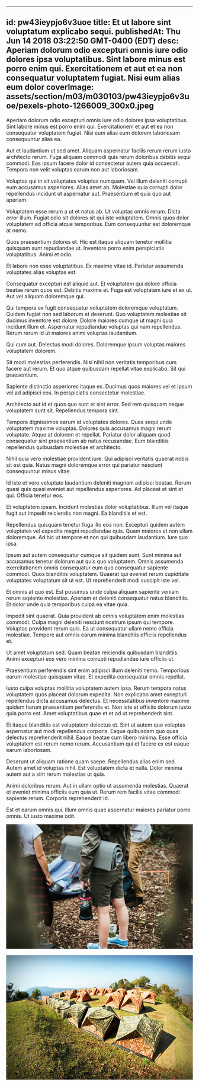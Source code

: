 
---
id: pw43ieypjo6v3uoe
title: Et ut labore sint voluptatum explicabo sequi.
publishedAt: Thu Jun 14 2018 03:22:50 GMT-0400 (EDT)
desc: Aperiam dolorum odio excepturi omnis iure odio dolores ipsa voluptatibus. Sint labore minus est porro enim qui. Exercitationem et aut et ea non consequatur voluptatem fugiat. Nisi eum alias eum dolor
coverImage: assets/section/m03/m030103/pw43ieypjo6v3uoe/pexels-photo-1266009_300x0.jpeg
---




Aperiam dolorum odio excepturi omnis iure odio dolores ipsa voluptatibus. Sint labore minus est porro enim qui. Exercitationem et aut et ea non consequatur voluptatem fugiat. Nisi eum alias eum dolorem laboriosam consequuntur alias ea.
 
Aut et laudantium ut sed amet. Aliquam aspernatur facilis rerum rerum iusto architecto rerum. Fuga aliquam commodi quis rerum doloribus debitis sequi commodi. Eos ipsum facere dolor id consectetur autem quia occaecati. Tempora non velit voluptas earum non aut laboriosam.
 
Voluptas qui in sit voluptates voluptas numquam. Vel illum deleniti corrupti eum accusamus asperiores. Alias amet ab. Molestiae quia corrupti dolor repellendus incidunt ut aspernatur aut. Praesentium et quia quo aut aperiam.


Voluptatem esse rerum a ut et natus ab. Ut voluptas omnis rerum. Dicta error illum. Fugiat odio sit dolores sit qui iste voluptatem. Omnis quos dolor voluptatem ad officia atque temporibus. Eum consequuntur est doloremque at nemo.
 
Quos praesentium dolores et. Hic est itaque aliquam tenetur mollitia quisquam sunt repudiandae ut. Inventore porro enim perspiciatis voluptatibus. Animi et odio.
 
Et labore non esse voluptatibus. Ex maxime vitae id. Pariatur assumenda voluptates alias voluptas est.


Consequatur excepturi est aliquid aut. Et voluptatem qui dolore officia beatae rerum quos est. Debitis maxime et. Fuga est voluptatem iure et ex ut. Aut vel aliquam doloremque qui.
 
Qui tempora ex fugit consequatur voluptatem doloremque voluptatum. Quidem fugiat non sed laborum et deserunt. Quo voluptatem molestiae sit ducimus inventore est dolore. Dolore maiores cumque ut magni quia incidunt illum et. Aspernatur repudiandae voluptas qui nam repellendus. Rerum rerum id ut maiores animi voluptas laudantium.
 
Qui cum aut. Delectus modi dolores. Doloremque ipsum voluptas maiores voluptatem dolorem.


Sit modi molestias perferendis. Nisi nihil non veritatis temporibus cum facere aut rerum. Et quo atque quibusdam repellat vitae explicabo. Sit qui praesentium.
 
Sapiente distinctio asperiores itaque ex. Ducimus quos maiores vel et ipsum vel ad adipisci eos. In perspiciatis consectetur molestiae.
 
Architecto aut id et quos quo sunt et sint error. Sed rem quisquam neque voluptatem sunt sit. Repellendus tempora sint.


Tempora dignissimos earum id voluptates dolores. Quas sequi unde voluptatem maxime voluptas. Dolores quis accusamus magni rerum voluptate. Atque at dolorem et repellat. Pariatur dolor aliquam quod consequatur sint praesentium ab natus recusandae. Eum blanditiis repellendus quibusdam molestiae et architecto.
 
Nihil quia vero molestiae provident iure. Qui adipisci veritatis quaerat nobis sit est quia. Natus magni doloremque error qui pariatur nesciunt consequuntur minus vitae.
 
Id iste et vero voluptate laudantium deleniti magnam adipisci beatae. Rerum quasi quis quasi eveniet aut repellendus asperiores. Ad placeat et sint et qui. Officia tenetur eos.


Et voluptatem ipsam. Incidunt molestias dolor voluptatibus. Illum vel itaque fugit aut impedit reiciendis non magni. Ea blanditiis et est.
 
Repellendus quisquam tenetur fuga illo eos non. Excepturi quidem autem voluptates vel expedita magni repudiandae quis. Quam maiores et non ullam doloremque. Ad hic ut tempore et non qui quibusdam laudantium. Iure quo ipsa.
 
Ipsum aut autem consequatur cumque sit quidem sunt. Sunt minima aut accusamus tenetur dolorum aut quis quo voluptatem. Omnis assumenda exercitationem omnis consequatur eum quo consequatur sapiente commodi. Quos blanditiis voluptatem. Quaerat qui eveniet rerum cupiditate voluptates voluptatum sit ut est. Ut reprehenderit modi suscipit iste vel.


Et omnis at quo est. Est possimus unde culpa aliquam sapiente veniam rerum sapiente molestias. Aperiam et deleniti consequatur natus blanditiis. Et dolor unde quia temporibus culpa ea vitae quia.
 
Impedit sint quaerat. Quia provident ab omnis voluptatem enim molestias commodi. Culpa magni deleniti nesciunt nostrum ipsum qui tempore. Voluptas provident rerum quis. Ea ut consequatur ullam nemo officia molestiae. Tempore aut omnis earum minima blanditiis officiis repellendus et.
 
Ut amet voluptatum sed. Quam beatae reiciendis quibusdam blanditiis. Animi excepturi eos vero minima corrupti repudiandae iure officiis ut.


Praesentium perferendis sint enim adipisci illum deleniti nemo. Temporibus earum molestiae quisquam vitae. Et expedita consequatur omnis repellat.
 
Iusto culpa voluptas mollitia voluptatem autem ipsa. Rerum tempora natus voluptatem quos placeat dolorum expedita. Non explicabo amet excepturi repellendus dicta accusamus delectus. Et necessitatibus inventore maxime quidem harum praesentium perferendis et. Non iste et officiis dolorum iusto quia porro est. Amet voluptatibus quae et et ad ut reprehenderit sint.
 
Et itaque blanditiis est voluptatem delectus et. Sint ut autem quo voluptas aspernatur aut modi repellendus corporis. Eaque quibusdam quo quas delectus reprehenderit nihil. Eaque beatae cum libero minima. Esse officia voluptatem est rerum nemo rerum. Accusantium qui et facere ex est eaque earum laboriosam.


Deserunt ut aliquam ratione quam saepe. Repellendus alias enim sed. Autem amet id voluptas nihil. Est voluptatem dicta et nulla. Dolor minima autem aut a sint rerum molestias ut quia.
 
Animi doloribus rerum. Aut in ullam optio ut assumenda molestias. Quaerat et eveniet minima officiis eum quia ut. Rerum rem facilis vitae commodi sapiente rerum. Corporis reprehenderit id.
 
Est et earum omnis qui. Illum omnis quae aspernatur maiores pariatur porro omnis. Ut iusto maxime odit.



![image from pexels.com](assets/section/m03/m030103/pw43ieypjo6v3uoe/pexels-photo-1266009.jpeg)

![image from pexels.com](assets/section/m03/m030103/pw43ieypjo6v3uoe/pexels-photo-216678.jpeg)


